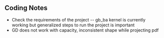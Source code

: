 ## Coding Notes
* Check the requirements of the project -- gb_ba kernel is currently working but generalized steps to run the project is important
* GD does not work with capacity, inconsistent shape while projecting pdf 